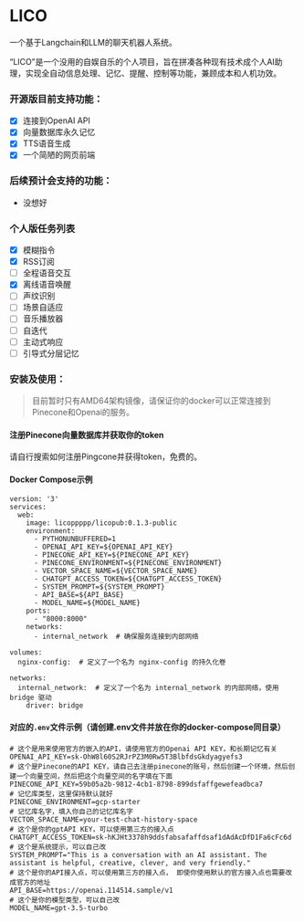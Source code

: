 # LICO

一个基于Langchain和LLM的聊天机器人系统。


“LICO”是一个没用的自娱自乐的个人项目，旨在拼凑各种现有技术成个人AI助理，实现全自动信息处理、记忆、提醒、控制等功能，兼顾成本和人机功效。

### 开源版目前支持功能：
- [x] 连接到OpenAI API
- [x] 向量数据库永久记忆
- [x] TTS语音生成
- [x] 一个简陋的网页前端

### 后续预计会支持的功能：
- 没想好

### 个人版任务列表

- [x] 模糊指令
- [x] RSS订阅
- [ ] 全程语音交互
- [x] 离线语音唤醒
- [ ] 声纹识别
- [ ] 场景自适应
- [ ] 音乐播放器
- [ ] 自迭代
- [ ] 主动式响应
- [ ] 引导式分层记忆

### 安装及使用：

> 目前暂时只有AMD64架构镜像，请保证你的docker可以正常连接到Pinecone和Openai的服务。

#### 注册Pinecone向量数据库并获取你的token

请自行搜索如何注册Pingcone并获得token，免费的。

#### Docker Compose示例
```
version: '3'
services:
  web:
    image: licoppppp/licopub:0.1.3-public
    environment:
      - PYTHONUNBUFFERED=1
      - OPENAI_API_KEY=${OPENAI_API_KEY}
      - PINECONE_API_KEY=${PINECONE_API_KEY}
      - PINECONE_ENVIRONMENT=${PINECONE_ENVIRONMENT}
      - VECTOR_SPACE_NAME=${VECTOR_SPACE_NAME}
      - CHATGPT_ACCESS_TOKEN=${CHATGPT_ACCESS_TOKEN}
      - SYSTEM_PROMPT=${SYSTEM_PROMPT}
      - API_BASE=${API_BASE}
      - MODEL_NAME=${MODEL_NAME}
    ports:
      - "8000:8000"
    networks:
      - internal_network  # 确保服务连接到内部网络

volumes:
  nginx-config:  # 定义了一个名为 nginx-config 的持久化卷

networks:
  internal_network:  # 定义了一个名为 internal_network 的内部网络，使用 bridge 驱动
    driver: bridge

```

#### 对应的`.env`文件示例（请创建.env文件并放在你的docker-compose同目录）
```
# 这个是用来使用官方的嵌入的API，请使用官方的Openai API KEY，和长期记忆有关
OPENAI_API_KEY=sk-OhW8l60S2RJrPZ3M0Rw5T3BlbfdsGkdyagyefs3
# 这个是Pinecone的API KEY，请自己去注册pinecone的账号，然后创建一个环境，然后创建一个向量空间，然后把这个向量空间的名字填在下面
PINECONE_API_KEY=59b05a2b-9812-4cb1-8798-899dsfaffgewefeadbca7
# 记忆库类型，这里保持默认就好
PINECONE_ENVIRONMENT=gcp-starter
# 记忆库名字，填入你自己的记忆库名字
VECTOR_SPACE_NAME=your-test-chat-history-space
# 这个是你的gptAPI KEY，可以使用第三方的接入点
CHATGPT_ACCESS_TOKEN=sk-hKJHt3378h9ddsfabsafaffdsaf1dAdAcDfD1Fa6cFc6d
# 这个是系统提示，可以自己改
SYSTEM_PROMPT="This is a conversation with an AI assistant. The assistant is helpful, creative, clever, and very friendly."
# 这个是你的API接入点，可以使用第三方的接入点， 即使你使用默认的官方接入点也需要改成官方的地址
API_BASE=https://openai.114514.sample/v1
# 这个是你的模型类型，可以自己改
MODEL_NAME=gpt-3.5-turbo
```
